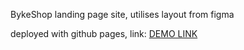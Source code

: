 BykeShop landing page site, utilises layout from figma

deployed with github pages, link: [DEMO LINK](https://<pavel-gutsal>.github.io/react_todo-app/)